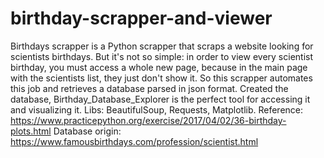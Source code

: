# birthday-scrapper-and-viewer
Birthdays scrapper is a Python scrapper that scraps a website looking for scientists birthdays. But it's not so simple: in order to view every scientist birthday, you must access a whole new page, because in the main page with the scientists list, they just don't show it. So this scrapper automates this job and retrieves a database parsed in json format.
Created the database, Birthday_Database_Explorer is the perfect tool for accessing it and visualizing it.
Libs: BeautifulSoup, Requests, Matplotlib.
Reference: https://www.practicepython.org/exercise/2017/04/02/36-birthday-plots.html
Database origin: https://www.famousbirthdays.com/profession/scientist.html
